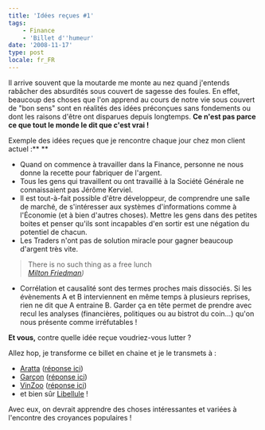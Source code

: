 ```yaml
---
title: 'Idées reçues #1'
tags:
    - Finance
    - 'Billet d''humeur'
date: '2008-11-17'
type: post
locale: fr_FR
---
```


Il arrive souvent que la moutarde me monte au nez quand j'entends rabâcher des absurdités sous couvert de sagesse des foules. En effet, beaucoup des choses que l'on apprend au cours de notre vie sous couvert de "bon sens" sont en réalités des idées préconçues sans fondements ou dont les raisons d'être ont disparues depuis longtemps. **Ce n'est pas parce ce que tout le monde le dit que c'est vrai&nbsp;!**

<!-- more -->

Exemple des idées reçues que je rencontre chaque jour chez mon client actuel&nbsp;:**
**

*   Quand on commence à travailler dans la Finance, personne ne nous donne la recette pour fabriquer de l'argent.
*   Tous les gens qui travaillent ou ont travaillé à la Société Générale ne connaissaient pas Jérôme Kerviel.
*   Il est tout-à-fait possible d'être développeur, de comprendre une salle de marché, de s'intéresser aux systèmes d'informations comme à l'Économie (et à bien d'autres choses). Mettre les gens dans des petites boites et penser qu'ils sont incapables d'en sortir est une négation du potentiel de chacun.
*   Les Traders n'ont pas de solution miracle pour gagner beaucoup d'argent très vite.

> There is no such thing as a free lunch  
>   <cite>[Milton Friedman](http://fr.wikipedia.org/wiki/Milton_Friedman)) </cite>

*   Corrélation et causalité sont des termes proches mais dissociés. Si les évènements A et B interviennent en même temps à plusieurs reprises, rien ne dit que A entraine B. Garder ça en tête permet de prendre avec recul les analyses (financières, politiques ou au bistrot du coin…) qu'on nous présente comme irréfutables&nbsp;!

**Et vous,** contre quelle idée reçue voudriez-vous lutter&nbsp;?

Allez hop, je transforme ce billet en chaine et je le transmets à&nbsp;:

*   [Aratta](http://lifeinmuenchen.blogspot.com/) ([réponse ici](http://lifeinmuenchen.blogspot.com/2008/11/ides-reues.html))
*   [Garçon](http://cafecroissant.fr/) ([réponse ici](http://cafecroissant.fr/2008/les-idees-recues-en-chaine/))
*   [VinZoo](http://www.vinzblog.com/) ([réponse ici](http://www.vinzblog.com/idees-recues))
*   et bien sûr [Libellule](http://www.lacuisinedelibellule.fr/)&nbsp;!

Avec eux, on devrait apprendre des choses intéressantes et variées à l'encontre des croyances populaires&nbsp;!